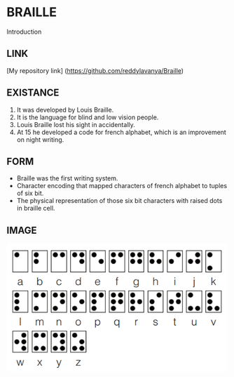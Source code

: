 # BRAILLE
Introduction

## LINK
[My repository link] (https://github.com/reddylavanya/Braille)

## EXISTANCE
1. It was developed by Louis Braille.
1. It is the language for blind and low vision people.
1. Louis Braille lost his sight in accidentally.
1. At 15 he developed a code for french alphabet, which is an improvement on night writing.

## FORM
- Braille was the first writing system.
- Character encoding that mapped characters of french alphabet to tuples of six bit.
- The physical representation of those six bit characters with raised dots in braille cell.

## IMAGE
![IMAGE](https://github.com/reddylavanya/Braille/blob/master/alphavet.PNG?raw=true)
              
